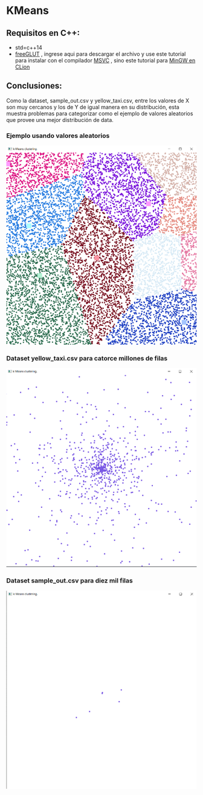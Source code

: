 # KMeans

## Requisitos en C++:
- std=c++14
- [freeGLUT](https://www.transmissionzero.co.uk/software/freeglut-devel/) , ingrese aqui para descargar el archivo y use este tutorial para instalar con el compilador [MSVC](https://www.youtube.com/watch?v=QAakRZA3yEg&t=236s) , sino este tutorial para [MinGW en CLion](https://www.youtube.com/watch?v=AUFZnA3lW_Q&t=7s)

## Conclusiones:
Como la dataset, sample_out.csv y yellow_taxi.csv, entre los valores de X son muy cercanos y los de Y de igual manera en su distribución, esta muestra problemas para categorizar como el ejemplo de valores aleatorios que provee una mejor distribución de data.

### Ejemplo usando valores aleatorios 
![Alt text](https://github.com/dabc312GitHub/kmeans_l/blob/main/kmeans_l/img/test_10000row_k10.png)

### Dataset yellow_taxi.csv para catorce millones de filas
![Alt text](https://github.com/dabc312GitHub/kmeans_l/blob/main/kmeans_l/img/14M_dataset_kmeans.png)

### Dataset sample_out.csv para diez mil filas
![Alt text](https://github.com/dabc312GitHub/kmeans_l/blob/main/kmeans_l/img/10K_sample_out.png)

